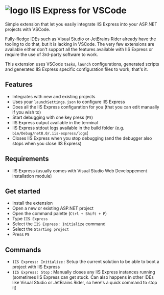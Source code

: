 # ![logo](https://github.com/nomis51/iisexpress-vscode/blob/dev/images/logo-small.png?raw=true) IIS Express for VSCode


Simple extension that let you easily integrate IIS Express into your ASP.NET projects with VSCode. 

Fully-fledge IDEs such as Visual Studio or JetBrains Rider already have the tooling to do that, but it is lacking in VSCode. The very few extensions are available either don't support all the features available with IIS Express or require the use of 3rd-party software to work. 

This extension uses VSCode `tasks`, `launch` configurations, generated scripts and generated IIS Express specific configuration files to work, that's it.

## Features
- Integrates with new and existing projects
- Uses your `launchSettings.json` to configure IIS Express
- Does all the IIS Express configuration for you (that you can edit manually if you wish to)
- Start debugging with one key press (`F5`)
- IIS Express output available in the terminal
- IIS Express stdout logs available in the build folder (e.g. `bin/Debug/net8.0/.iis-express/logs`)
- Closes IIS Express when you stop debugging (and the debugger also stops when you close IIS Express)

## Requirements
- IIS Express (usually comes with Visual Studio Web Developpement installation module)

## Get started
- Install the extension
- Open a new or existing ASP.NET project
- Open the command palette (`Ctrl + Shift + P`)
- Type `IIS Express`
- Select the `IIS Express: Initialize` command
- Select the `Starting project`
- Press `F5`

## Commands
- `IIS Express: Initialize` : Setup the current solution to be able to boot a project with IIS Express
- `IIS Express: Stop` : Manually closes any IIS Express instances running (sometimes IIS Express can get stuck. Can also happens in other IDEs like Visual Studio or JetBrains Rider, so here's a quick command to stop it)
